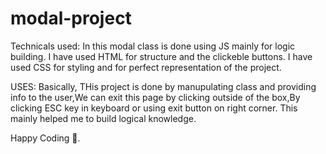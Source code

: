 # modal-project

Technicals used:
In this modal class is done using JS mainly for logic building.
I have used HTML for structure and the clickeble buttons.
I have used CSS for styling and for perfect representation of the project.

USES:
Basically,
THis project is done by manupulating class and providing info to the user,We can exit this page by clicking outside of the box,By clicking ESC key in keyboard or using exit button on right corner.
This mainly helped me to build logical knowledge.

Happy Coding 🙂.
